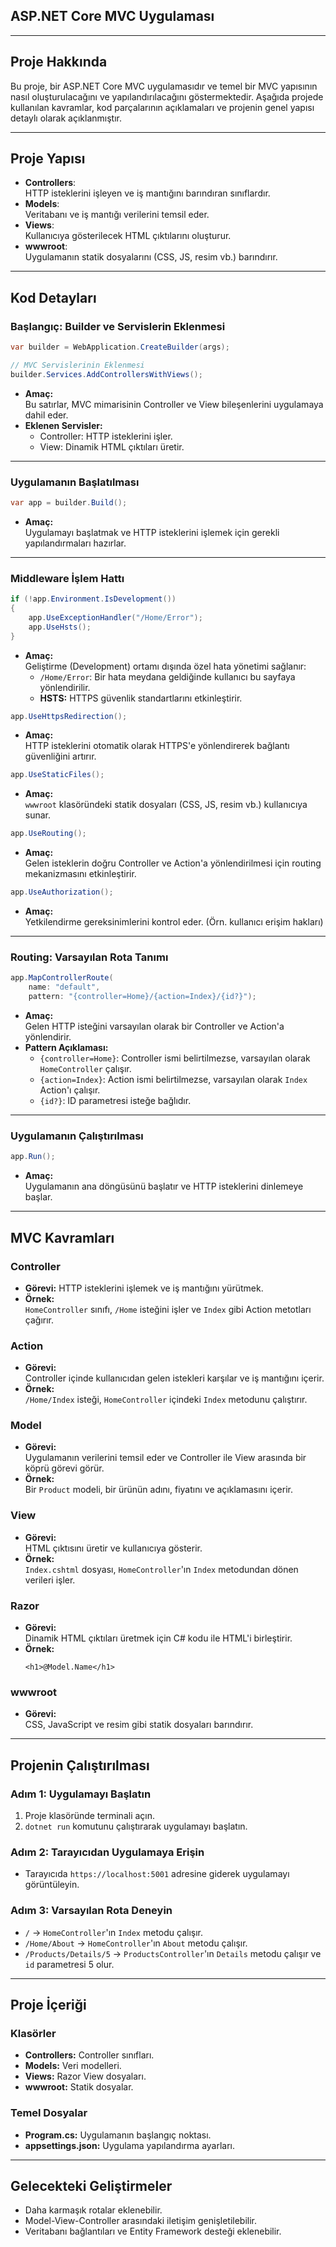 ## ASP.NET Core MVC Uygulaması

---

## **Proje Hakkında**
Bu proje, bir ASP.NET Core MVC uygulamasıdır ve temel bir MVC yapısının nasıl oluşturulacağını ve yapılandırılacağını göstermektedir. Aşağıda projede kullanılan kavramlar, kod parçalarının açıklamaları ve projenin genel yapısı detaylı olarak açıklanmıştır.

---

## **Proje Yapısı**

- **Controllers**:  
  HTTP isteklerini işleyen ve iş mantığını barındıran sınıflardır.
- **Models**:  
  Veritabanı ve iş mantığı verilerini temsil eder.
- **Views**:  
  Kullanıcıya gösterilecek HTML çıktılarını oluşturur.
- **wwwroot**:  
  Uygulamanın statik dosyalarını (CSS, JS, resim vb.) barındırır.

---

## **Kod Detayları**

### **Başlangıç: Builder ve Servislerin Eklenmesi**
```csharp
var builder = WebApplication.CreateBuilder(args);

// MVC Servislerinin Eklenmesi
builder.Services.AddControllersWithViews();
```
- **Amaç:**  
  Bu satırlar, MVC mimarisinin Controller ve View bileşenlerini uygulamaya dahil eder.
- **Eklenen Servisler:**  
  - Controller: HTTP isteklerini işler.  
  - View: Dinamik HTML çıktıları üretir.  

---

### **Uygulamanın Başlatılması**
```csharp
var app = builder.Build();
```
- **Amaç:**  
  Uygulamayı başlatmak ve HTTP isteklerini işlemek için gerekli yapılandırmaları hazırlar.

---

### **Middleware İşlem Hattı**
```csharp
if (!app.Environment.IsDevelopment())
{
    app.UseExceptionHandler("/Home/Error");
    app.UseHsts();
}
```
- **Amaç:**  
  Geliştirme (Development) ortamı dışında özel hata yönetimi sağlanır:
  - `/Home/Error`: Bir hata meydana geldiğinde kullanıcı bu sayfaya yönlendirilir.
  - **HSTS:** HTTPS güvenlik standartlarını etkinleştirir.

```csharp
app.UseHttpsRedirection();
```
- **Amaç:**  
  HTTP isteklerini otomatik olarak HTTPS'e yönlendirerek bağlantı güvenliğini artırır.

```csharp
app.UseStaticFiles();
```
- **Amaç:**  
  `wwwroot` klasöründeki statik dosyaları (CSS, JS, resim vb.) kullanıcıya sunar.

```csharp
app.UseRouting();
```
- **Amaç:**  
  Gelen isteklerin doğru Controller ve Action'a yönlendirilmesi için routing mekanizmasını etkinleştirir.

```csharp
app.UseAuthorization();
```
- **Amaç:**  
  Yetkilendirme gereksinimlerini kontrol eder. (Örn. kullanıcı erişim hakları)

---

### **Routing: Varsayılan Rota Tanımı**
```csharp
app.MapControllerRoute(
    name: "default",
    pattern: "{controller=Home}/{action=Index}/{id?}");
```
- **Amaç:**  
  Gelen HTTP isteğini varsayılan olarak bir Controller ve Action'a yönlendirir.
- **Pattern Açıklaması:**  
  - `{controller=Home}`: Controller ismi belirtilmezse, varsayılan olarak `HomeController` çalışır.  
  - `{action=Index}`: Action ismi belirtilmezse, varsayılan olarak `Index` Action'ı çalışır.  
  - `{id?}`: ID parametresi isteğe bağlıdır.

---

### **Uygulamanın Çalıştırılması**
```csharp
app.Run();
```
- **Amaç:**  
  Uygulamanın ana döngüsünü başlatır ve HTTP isteklerini dinlemeye başlar.

---

## **MVC Kavramları**

### **Controller**
- **Görevi:** HTTP isteklerini işlemek ve iş mantığını yürütmek.  
- **Örnek:**  
  `HomeController` sınıfı, `/Home` isteğini işler ve `Index` gibi Action metotları çağırır.

### **Action**
- **Görevi:**  
  Controller içinde kullanıcıdan gelen istekleri karşılar ve iş mantığını içerir.  
- **Örnek:**  
  `/Home/Index` isteği, `HomeController` içindeki `Index` metodunu çalıştırır.

### **Model**
- **Görevi:**  
  Uygulamanın verilerini temsil eder ve Controller ile View arasında bir köprü görevi görür.  
- **Örnek:**  
  Bir `Product` modeli, bir ürünün adını, fiyatını ve açıklamasını içerir.

### **View**
- **Görevi:**  
  HTML çıktısını üretir ve kullanıcıya gösterir.  
- **Örnek:**  
  `Index.cshtml` dosyası, `HomeController`'ın `Index` metodundan dönen verileri işler.

### **Razor**
- **Görevi:**  
  Dinamik HTML çıktıları üretmek için C# kodu ile HTML'i birleştirir.  
- **Örnek:**  
  ```razor
  <h1>@Model.Name</h1>
  ```

### **wwwroot**
- **Görevi:**  
  CSS, JavaScript ve resim gibi statik dosyaları barındırır.

---

## **Projenin Çalıştırılması**

### **Adım 1: Uygulamayı Başlatın**
1. Proje klasöründe terminali açın.
2. `dotnet run` komutunu çalıştırarak uygulamayı başlatın.

### **Adım 2: Tarayıcıdan Uygulamaya Erişin**
- Tarayıcıda `https://localhost:5001` adresine giderek uygulamayı görüntüleyin.

### **Adım 3: Varsayılan Rota Deneyin**
- `/` → `HomeController`'ın `Index` metodu çalışır.
- `/Home/About` → `HomeController`'ın `About` metodu çalışır.
- `/Products/Details/5` → `ProductsController`'ın `Details` metodu çalışır ve `id` parametresi 5 olur.

---

## **Proje İçeriği**

### **Klasörler**
- **Controllers:** Controller sınıfları.
- **Models:** Veri modelleri.
- **Views:** Razor View dosyaları.
- **wwwroot:** Statik dosyalar.

### **Temel Dosyalar**
- **Program.cs:** Uygulamanın başlangıç noktası.
- **appsettings.json:** Uygulama yapılandırma ayarları.

---

## **Gelecekteki Geliştirmeler**
- Daha karmaşık rotalar eklenebilir.
- Model-View-Controller arasındaki iletişim genişletilebilir.
- Veritabanı bağlantıları ve Entity Framework desteği eklenebilir.
